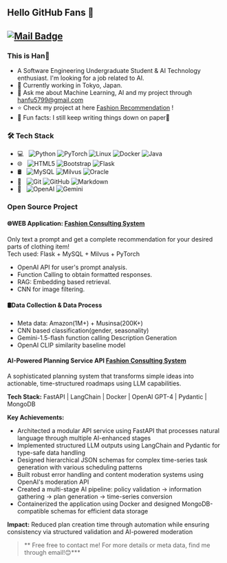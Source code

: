 ## Hello GitHub Fans 👋
[![Mail Badge](https://img.shields.io/badge/-hanfu5799@gmail.com-c14438?style=flat&logo=Gmail&logoColor=white&link=mailto:hanfu5799@gmail.com)](mailto:hanfu5799@gmail.com)
---


### This is Han🚗

- A Software Engineering Undergraduate Student & AI Technology enthusiast. I'm looking for a job related to AI.
- 🗼 Currently working in Tokyo, Japan.
- 💬 Ask me about Machine Learning, AI and my project through [hanfu5799@gmail.com](mailto:hanfu5799@gmail.com)
- ⭐ Check my project at here [Fashion Recommendation](https://github.com/Hann-Fu/Fashion-Consulting) !
- 🙈 Fun facts: I still keep writing things down on paper📝

### 🛠 Tech Stack

- 💻 &#160; ![Python](https://img.shields.io/badge/-Python-333333?style=flat&logo=python&logoColor=007396)
![PyTorch](https://img.shields.io/badge/-PyTorch-333333?style=flat&logo=pytorch&logoColor=007396)
![Linux](https://img.shields.io/badge/-Linux-333333?style=flat&logo=Linux&logoColor=FCC624)
![Docker](https://img.shields.io/badge/-Docker-333333?style=flat&logo=docker&logoColor=FF4800)
![Java](https://img.shields.io/badge/-Java-333333?style=flat&logo=Java&logoColor=007396)
- 🌐 &#160; ![HTML5](https://img.shields.io/badge/-HTML5-333333?style=flat&logo=HTML5)
![Bootstrap](https://img.shields.io/badge/-Bootstrap-333333?style=flat&logo=bootstrap&logoColor=563D7C)
![Flask](https://img.shields.io/badge/-Flask-333333?style=flat&logo=flask)
- 🛢 &#160; ![MySQL](https://img.shields.io/badge/-MySQL-333333?style=flat&logo=mysql)
![Milvus](https://img.shields.io/badge/-Milvus-333333?style=flat&logo=milvus)
![Oracle](https://img.shields.io/badge/-Oracle-333333?style=flat&logo=Oracle)
- 🔧 &#160; ![Git](https://img.shields.io/badge/-Git-333333?style=flat&logo=git)
![GitHub](https://img.shields.io/badge/-GitHub-333333?style=flat&logo=github)
![Markdown](https://img.shields.io/badge/-Markdown-333333?style=flat&logo=markdown)
- 🤖 &#160; ![OpenAI](https://img.shields.io/badge/-OpenAI-333333?style=flat&logo=openai)
![Gemini](https://img.shields.io/badge/-Gemini-333333?style=flat&logo=Google)

### Open Source Project
#### 🌐WEB Application:  [Fashion Consulting System]([https://github.com/--](https://github.com/Hann-Fu/Fashion-Consulting))  
Only text a prompt and get a complete recommendation for your desired parts of clothing item!  
Tech used: Flask + MySQL + Milvus + PyTorch  
- OpenAI API for user's prompt analysis.  
- Function Calling to obtain formatted responses.  
- RAG: Embedding based retrieval.  
- CNN for image filtering.  
#### 🛢Data Collection & Data Process
- Meta data: Amazon(1M+) + Musinsa(200K+)
- CNN based classification(gender, seasonality)
- Gemini-1.5-flash function calling Description Generation
- OpenAI CLIP similarity baseline model

#### AI-Powered Planning Service API [Fashion Consulting System]([https://github.com/--](https://github.com/Hann-Fu/Fashion-Consulting)) 
A sophisticated planning system that transforms simple ideas into actionable, time-structured roadmaps using LLM capabilities.

**Tech Stack:** FastAPI | LangChain | Docker | OpenAI GPT-4 | Pydantic | MongoDB

**Key Achievements:**
- Architected a modular API service using FastAPI that processes natural language through multiple AI-enhanced stages
- Implemented structured LLM outputs using LangChain and Pydantic for type-safe data handling
- Designed hierarchical JSON schemas for complex time-series task generation with various scheduling patterns
- Built robust error handling and content moderation systems using OpenAI's moderation API
- Created a multi-stage AI pipeline: policy validation → information gathering → plan generation → time-series conversion
- Containerized the application using Docker and designed MongoDB-compatible schemas for efficient data storage

**Impact:** Reduced plan creation time through automation while ensuring consistency via structured validation and AI-powered moderation

> ** Free free to contact me! For more details or meta data, find me through email!😊***
